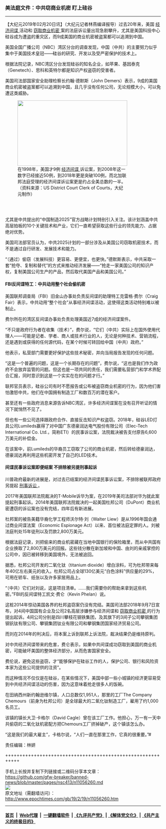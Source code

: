 ### 美法庭文件：中共窃商业机密 盯上硅谷
------------------------

<p>
 【大纪元2019年02月20日讯】（大纪元记者林燕编译报导）过去20年来，美国
 <a href="http://www.epochtimes.com/gb/tag/%E7%BB%8F%E6%B5%8E%E9%97%B4%E8%B0%8D.html">
  经济间谍
 </a>
 活动和
 <a href="http://www.epochtimes.com/gb/tag/%E7%AA%83%E5%8F%96%E5%95%86%E4%B8%9A%E6%9C%BA%E5%AF%86.html">
  窃取商业机密
 </a>
 案的法庭诉讼量出现急剧攀升，尤其是美国科技中心硅谷成为遭盗的重灾区，而9成美国的商业机密被盗案都可以追溯到中国。
</p>
<p>
 美国全国广播公司（NBC）湾区分台的调查发现，中国（中共）的主要努力似乎集中于美国技术皇冠——硅谷的研究、开发以及受严密保护的技术上。
</p>
<p>
 根据法院记录，NBC湾区分台发现硅谷的知名企业，如苹果、基因泰克（Genetech）、思科和英特尔都是知识产权盗窃的受害者。
</p>
<p>
 美国司法部国家安全助理检察长约翰·德默斯（John Demers）表示，9成的美国商业机密被盗案都可以追溯到中国，且几乎没有任何公司，无论规模大小，可以免遭这类威胁。
</p>
<figure class="wp-caption aligncenter" id="attachment_11056285" style="width: 355px">
 <a href="http://i.epochtimes.com/assets/uploads/2019/02/Screen-Shot-2019-02-19-at-1.29.36-PM.png">
  <img alt="" class="wp-image-11056285 size-full" height="211" src="http://i.epochtimes.com/assets/uploads/2019/02/Screen-Shot-2019-02-19-at-1.29.36-PM.png" width="355"/>
 </a>
 <br/><figcaption class="wp-caption-text">
  在1998年，美国才9例
  <a href="http://www.epochtimes.com/gb/tag/%E7%BB%8F%E6%B5%8E%E9%97%B4%E8%B0%8D.html">
   经济间谍
  </a>
  诉讼案，到2008年这一数字已经接近50例，到2018年更是突破100例，而北加联邦法庭受理的经济间谍诉讼案更是约占全美总数的一半。（资料来源：US District Court Clerk of Courts，大纪元制作）
 </figcaption><br/>
</figure><br/>
<p>
 尤其是中共提出的“中国制造2025”官方战略计划特别引入关注。该计划涵盖中共高层拍板的10个关键技术和产业，它们一直希望获取这些行业的领先能力、占据绝对优势。
</p>
<p>
 美国司法部官员认为，中共2025计划的一部分涉及从美国公司窃取机密技术，而不是通过自行研发、发展技术和能力。
</p>
<p>
 “（通过）偷窃（发展科技）更容易、更便宜，也更快。”德默斯表示，中共采取一套“抢夺、复制和替代”的方式来推动经济发展——“抢走一家美国公司的知识产权，复制美国公司生产的产品，然后取代美国产品和美国公司。”
</p>
<h4>
 FBI反间谍特工：中共动用整个社会偷机密
</h4>
<p>
 美国联邦调查局（FBI）旧金山办事处负责反间谍的助理特工克雷格·费尔（Craig Fair）表示，中共动用“整个社会”从事经济间谍活动，这使得这类活动特别难以被制止。
</p>
<p>
 费尔所在的湾区反间谍办事处负责处理美国近7成的经济间谍案件。
</p>
<p>
 “不只是政府行为者在收集（技术）”，费尔说，“它们（中共）实际上在国外使用代理人——可能是记者、学者、商人或技术行业的人，无论是何种技术、营销流程，还是遇到或获得的任何源代码，在某个时候可转回给中国（中共）政府。”
</p>
<p>
 他表示，私营部门需要更好保护这些技术秘密，并向当局报告发现的任何问题。
</p>
<p>
 “这是一个普遍的问题，这是一个长期存在的问题”，费尔说，“这也是我们作为政府不会放弃监管的问题。但这也是一项共同的责任，我们需要私营部门和学术界配合汇报，同时意识到这是一个实实在在的问题才行。”
</p>
<p>
 联邦官员表示，硅谷公司有时不愿报告或公布被盗窃商业机密的行为，因为他们害怕激怒中共，他们在中国拥有制造工厂和数百万的潜在客户。
</p>
<p>
 甚至还有一些政府消息来源告诉NBC湾区，许多经济间谍案在没有召开听证的情况下就悄然不见了。
</p>
<p>
 但也有一些公司选择跟政府合作、直接反击知识产权盗窃。2018年，硅谷LED灯具公司Lumileds赢得了对中国广东德豪润达电气股份有限公司（Elec-Tech International Co. Ltd.，简称ETI）的民事诉讼案，法院裁决被告支付原告6,600万美元的补偿金。
</p>
<p>
 在该案中，前Lumileds的华裔员工窃取了公司的商业机密，然后转给德豪润达，德豪润达再利用这些机密开发了自己的LED技术。
</p>
<h4>
 间谍民事诉讼案即便结案 不排除被另提刑事起诉
</h4>
<p>
 川普政府最新的进展是，对过去已结案的经济间谍民事诉讼案，不排除被联邦政府另提起
 <a href="http://www.epochtimes.com/gb/tag/%E5%88%91%E4%BA%8B%E8%AF%89%E8%AE%BC.html">
  刑事诉讼
 </a>
 。
</p>
<p>
 2017年美国联邦法院裁决的T-Mobile诉华为案，在2019年美司法部对华为就此案提起刑事起诉。2014年美国联邦法院裁决的一起美国杜邦公司（DuPont）商业机密遭窃的诉讼案也没有完结，四年后有新进展。
</p>
<p>
 杜邦案的被告美籍华裔化学工程师沃尔特‧刘（Walter Liew）是从1996年国会通过商业间谍法案（Economic Espionage Act）以来、首位被法庭定罪的人。刘被法庭判处15年徒刑以及罚款2,800万美元。
</p>
<p>
 根据法庭记录，刘把偷来的商业机密藏在当地中国银行的保险箱里，而从中共国有企业换取了2,800万美元的回报。这些钱分散在新加坡和中国、由刘的亲戚掌控的公司中，因已被转移到美国境外，无法被追回。
</p>
<p>
 据悉，杜邦公司开发的二氧化钛（titanium dioxide）增白涂料，可为杜邦带来每年40亿左右美元的收入。杜邦公司占全球130亿美元“白色涂料”供应量的29%，可用在轿车、纸张以及许多家居用品上。
</p>
<p>
 “（中共）它们对刘说，这是项目清单。……我们需要你的帮助来拿到这些机密。”FBI的反间谍特工凯文·费仑（Kevin Phelan）说。
</p>
<p>
 这桩2014年惊动美国各界的杜邦盗窃案仍没有完结。美国司法部2018年9月7日宣布，对4间中国国有企业及公司2名高层涉嫌参与经济间谍和
 <a href="http://www.epochtimes.com/gb/tag/%E7%AA%83%E5%8F%96%E5%95%86%E4%B8%9A%E6%9C%BA%E5%AF%86.html">
  窃取商业机密
 </a>
 的行为提出起诉。4间公司分别是四川攀枝花钢铁集团，及其旗下的3间子公司攀钢集团钢钒钛有限公司、攀钢集团钛业有限公司和攀钢集团国家经济贸易公司。
</p>
<p>
 而刘在2014年的判决后，将本案上诉到联邦上诉法院，裁决结果仍是维持原判。
</p>
<p>
 对中共经济间谍带来的危害，费仑表示，如果中共间谍成功窃取到美国的商业机密，可能破坏美国的整体经济部分，从而危害国家安全。
</p>
<p>
 费伦说，避免这些盗窃，才“能够保护在硅谷工作的人，保护公司、银行和风险资本家为这些公司提供的注资”。
</p>
<p>
 而这种情况不仅仅是在硅谷，在某些情况下，美国中部一些小城镇的经济更容易受到中共经济间谍活动的伤害，因为这意味着抢走很多人的饭碗。
</p>
<p>
 在田纳西州新约翰逊维尔镇，人口总数仅1,951人，那里的工厂The Company Chemours（前身为杜邦公司）是全球最大的二氧化钛制造工厂，雇用了约1,000名员工。
</p>
<p>
 该镇的镇长大卫·卡格尔（David Cagle）曾在该工厂工作。他担心，万一有一天中共偷窃的二氧化钛机密配方把Chemours工厂挤掉破产，这个镇该怎么办。
</p>
<p>
 “这是我们的最大雇主”，卡格尔说，“人们一直在那里工作，它真的很重要。”#
</p>
<p>
 责任编辑：林妍
</p>

+++++++++++++++++++++++++++++++++++++++++++++++++++++++++++<br/><br/>
手机上长按并复制下列链接或二维码分享本文章：<br/>
https://github.com/gfw-breaker/banned-news/blob/master/pages/nsc413/n11056260.md <br/>
<a href='https://github.com/gfw-breaker/banned-news/blob/master/pages/nsc413/n11056260.md'><img src='https://github.com/gfw-breaker/banned-news/blob/master/pages/nsc413/n11056260.md.png'/></a> <br/>
原文地址（需翻墙访问）：http://www.epochtimes.com/gb/19/2/19/n11056260.htm


------------------------
#### [首页](https://github.com/gfw-breaker/banned-news/blob/master/README.md) &nbsp;|&nbsp; [Web代理](https://github.com/labour-camp/helloworld) &nbsp;|&nbsp; [一键翻墙软件](https://github.com/gfw-breaker/nogfw/blob/master/README.md) &nbsp;| [《九评共产党》](https://github.com/gfw-breaker/9ping.md/blob/master/README.md#九评之一评共产党是什么) | [《解体党文化》](https://github.com/gfw-breaker/jtdwh.md/blob/master/README.md) | [《共产主义的终极目的》](https://github.com/gfw-breaker/gczydzjmd.md/blob/master/README.md)

